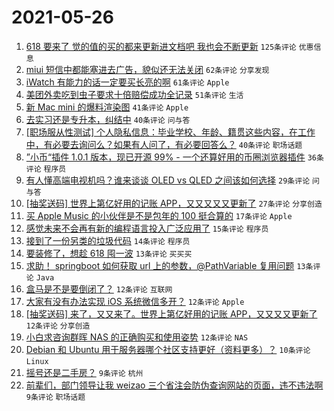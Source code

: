 # 2021-05-26

1. [618 要来了 觉的值的买的都来更新进文档吧 我也会不断更新](https://www.v2ex.com/t/779230) `125条评论` `优惠信息`
1. [miui 短信中都能塞进去广告，貌似还无法关闭](https://www.v2ex.com/t/779241) `62条评论` `分享发现`
1. [iWatch 有能力的话一定要买长亮的啊](https://www.v2ex.com/t/779225) `61条评论` `Apple`
1. [美团外卖吃到虫子要求十倍赔偿成功全记录](https://www.v2ex.com/t/779233) `51条评论` `生活`
1. [新 Mac mini 的爆料渲染图](https://www.v2ex.com/t/779218) `41条评论` `Apple`
1. [去实习还是专升本，纠结中](https://www.v2ex.com/t/779282) `40条评论` `问与答`
1. [[职场服从性测试] 个人隐私信息：毕业学校、年龄、籍贯这些内容，在工作中，有必要去询问么？如果有人问了，有必要回答么？](https://www.v2ex.com/t/779300) `40条评论` `职场话题`
1. [”小币“插件 1.0.1 版本，现已开源 99% - 一个还算好用的币圈浏览器插件](https://www.v2ex.com/t/779238) `36条评论` `程序员`
1. [有人懂高端电视机吗？谁来谈谈 OLED vs QLED 之间该如何选择](https://www.v2ex.com/t/779285) `29条评论` `问与答`
1. [[抽奖送码] 世界上第亿好用的记账 APP，又又又又又更新了](https://www.v2ex.com/t/779316) `27条评论` `分享创造`
1. [买 Apple Music 的小伙伴是不是包年的 100 挺合算的](https://www.v2ex.com/t/779226) `17条评论` `Apple`
1. [感觉未来不会再有新的编程语言投入广泛应用了](https://www.v2ex.com/t/779322) `15条评论` `程序员`
1. [接到了一份另类的垃圾代码](https://www.v2ex.com/t/779246) `14条评论` `程序员`
1. [要装修了，想趁 618 囤一波](https://www.v2ex.com/t/779261) `13条评论` `买买买`
1. [求助！ springboot 如何获取 url 上的参数，@PathVariable 复用问题](https://www.v2ex.com/t/779260) `13条评论` `Java`
1. [盒马是不是要倒闭了？](https://www.v2ex.com/t/779303) `12条评论` `互联网`
1. [大家有没有办法实现 iOS 系统微信多开？](https://www.v2ex.com/t/779268) `12条评论` `Apple`
1. [[抽奖送码] 来了，又又来了。世界上第亿好用的记账 APP，又又又又更新了](https://www.v2ex.com/t/779262) `12条评论` `分享创造`
1. [小白求咨询群晖 NAS 的正确购买和使用姿势](https://www.v2ex.com/t/779249) `12条评论` `NAS`
1. [Debian 和 Ubuntu 用于服务器哪个社区支持更好（资料更多）？](https://www.v2ex.com/t/779291) `10条评论` `Linux`
1. [摇号还是二手房？](https://www.v2ex.com/t/779242) `9条评论` `杭州`
1. [前辈们，部门领导让我 weizao 三个省注会防伪查询网站的页面，违不违法啊](https://www.v2ex.com/t/779221) `9条评论` `职场话题`
